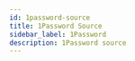 ```yaml
---
id: 1password-source
title: 1Password Source
sidebar_label: 1Password
description: 1Password source
---
```

